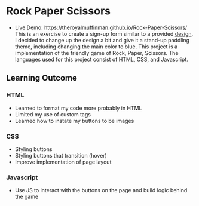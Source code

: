 # Rock Paper Scissors
- Live Demo: https://theroyalmuffinman.github.io/Rock-Paper-Scissors/
This is an exercise to create a sign-up form similar to a provided [design]("https://cdn.statically.io/gh/TheOdinProject/curriculum/5f37d43908ef92499e95a9b90fc3cc291a95014c/html_css/project-sign-up-form/sign-up-form.png"). I decided to change up the design a bit and give it a stand-up paddling theme, including changing the main color to blue.
This project is a implementation of the friendly game of Rock, Paper, Scissors. The languages used for this project consist of HTML, CSS, and Javascript.

## Learning Outcome

### HTML
- Learned to format my code more probably in HTML
- Limited my use of custom tags
- Learned how to instate my buttons to be images

### CSS
- Styling buttons
- Styling buttons that transition (hover)
- Improve implementation of page layout

### Javascript
- Use JS to interact with the buttons on the page and build logic behind the game

